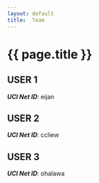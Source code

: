 ```yaml
---
layout: default
title:  Team
---
```


# {{ page.title }}


## USER 1
***UCI Net ID***: eijan

## USER 2
***UCI Net ID***: ccliew

## USER 3
***UCI Net ID***: ohalawa
